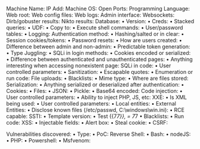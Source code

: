 Machine Name:
IP Add:
Machine OS:
Open Ports:
Programming Language:
Web root:
Web config files:
Web logs:
Admin interface:
Websockets:
Dirb/gobuster results:
Nikto results:
Database:
	• Version:
	• Creds:
	• Stacked queries:
	• UDF:
	• Copy to:
	• Execute shell commands:
	• User/password tables:
	• Logging:
Authentication method:
	• Hashing/salted or in clear:
	• Session cookies/tokens:
	• Password resets:
	• How are users created:
	• Difference between admin and non-admin:
	• Predictable token generation:
	• Type Juggling:
	• SQLi in login methods:
	• Cookies encoded or serialized:
	• Difference between authenticated and unauthenticated pages:
	• Anything interesting when accessing nonexistent page:
SQLi in code:
	• User controlled parameters:
	• Sanitization:
	• Escapable quotes:
	• Enumeration or run code:
File uploads:
	• Blacklists:
	• Mime type:
	• Where are files stored:
Serialization:
	• Anything serialized or deserialized after authentication:
	• Cookies:
	• Files:
	• JSON:
	• Pickle:
	• Base64 encoded:
Code injection:
	• User controlled parameters:
	• Ability to inject PHP, JS, etc:
XXE:
	• Is XML being used:
	• User controlled parameters:
	• Local entities:
	• External Entities:
	• Disclose known files (/etc/passwd, C:\windows\win.ini):
	• RCE capable:
SSTI:
	• Template version:
	• Test {{7*7}}, = 7*7
	• Blacklists:
	• Run code:
XSS:
	• Injectable fields:
	• Alert box:
	• Steal cookie:
	• CSRF:

Vulnerabilities discovered:
	• Type:
	• PoC:
Reverse Shell:
	• Bash:
	• nodeJS:
	• PHP:
	• Powershell:
	• Msfvenom:

